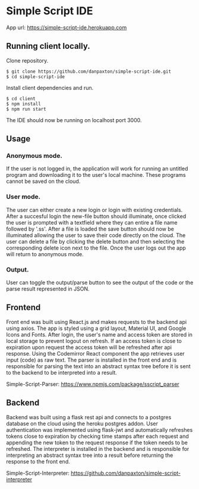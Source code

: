 # Simple Script IDE
App url: https://simple-script-ide.herokuapp.com
## Running client locally.

Clone repository.
```console
$ git clone https://github.com/danpaxton/simple-script-ide.git
$ cd simple-script-ide
```

Install client dependencies and run.
```console
$ cd client
$ npm install
$ npm run start
```
The IDE should now be running on localhost port 3000.

## Usage
### Anonymous mode.
If the user is not logged in, the application will work for running an untitled program and downloading it to the user's local machine. These programs cannot be saved on the cloud.

### User mode.
The user can either create a new login or login with existing credentials. After a succesful login the new-file button should illuminate, once clicked the user is prompted with a textfield where they can entire a file name followed by '.ss'. After a file is loaded the save button should now be illuminated allowing the user to save their code directly on the cloud. The user can delete a file by clicking the delete button and then selecting the corresponding delete icon next to the file. Once the user logs out the app will return to anonymous mode.

### Output.
User can toggle the output/parse button to see the output of the code or the parse result represented in JSON.

## Frontend
Front end was built using React.js and makes requests to the backend api using axios. The app is styled using a grid layout, Material UI, and Google Icons and Fonts. After login, the user's name and access token are stored in local storage to prevent logout on refresh. If an access token is close to expiration upon request the access token will be refreshed after api response.  Using the Codemirror React component the app retrieves user input (code) as raw text. The parser is installed in the front end and is responsible for parsing the text into an abstract syntax tree before it is sent to the backend to be interpreted into a result.

Simple-Script-Parser: https://www.npmjs.com/package/sscript_parser

## Backend
Backend was built using a flask rest api and connects to a postgres database on the cloud using the heroku postgres addon. User authentication was implemented using flask-jwt and automatically refreshes tokens close to expiration by checking time stamps after each request and appending the new token to the request response if the token needs to be refreshed. The interpreter is installed in the backend and is responsible for interpreting an abstract syntax tree into a result before returning the response to the front end.

Simple-Script-Interpreter: https://github.com/danpaxton/simple-script-interpreter